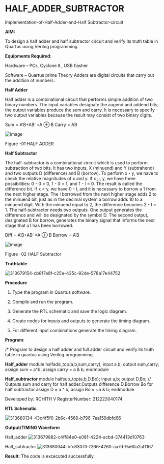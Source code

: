 # HALF_ADDER_SUBTRACTOR

Implementation-of-Half-Adder-and-Half Subtractor-circuit

**AIM:**

To design a half adder and half subtractor circuit and verify its truth table in Quartus using Verilog programming.

**Equipments Required:**

Hardware – PCs, Cyclone II , USB flasher 

Software – Quartus prime Theory Adders are digital circuits that carry out the addition of numbers.

**Half Adder**

Half adder is a combinational circuit that performs simple addition of two binary numbers. The input variables designate the augend and addend bits; the output variables produce the sum and carry. It is necessary to specify two output variables because the result may consist of two binary digits.

Sum = A’B+AB’ =A ⊕ B Carry = AB

![image](https://github.com/naavaneetha/HALF_ADDER_SUBTRACTOR/assets/154305477/bd4a0b2c-cdbc-4184-ab08-81578f121e1f)

Figure -01 HALF ADDER

**Half Subtractor**

The half-subtractor is a combinational circuit which is used to perform subtraction of two bits. It has two inputs, X (minuend) and Y (subtrahend) and two outputs D (difference) and B (borrow). To perform x - y, we have to check the relative magnitudes of x and y. If x ;;, y, we have three possibilities: 0 - 0 = 0, 1 - 0 = 1, and 1 - I = 0. The result is called the difference bit. If x < y, we have 0 - I, and it is necessary to borrow a 1 from the next higher stage. The I borrowed from the next higher stage adds 2 to the minuend bit, just as in the decimal system a borrow adds 10 to a minuend digit. With the minuend equal to 2, the difference becomes 2 - I = 1. The half-subtractor needs two outputs. One output generates the difference and will be designated by the symbol D. The second output, designated B for borrow, generates the binary signal that informs the next stage that a I has been borrowed. 

Diff = A’B+AB’ =A ⊕ B
Borrow = A’B

 ![image](https://github.com/naavaneetha/HALF_ADDER_SUBTRACTOR/assets/154305477/d76b099c-513f-4e7c-843a-e2fd028a531a)

Figure -02 HALF Subtractor

**Truthtable**

![313679154-cb8f7e8f-c25e-435c-92de-578a17e44752](https://github.com/Hezron-lix/HALF_ADDER_SUBTRACTOR/assets/139331337/f054018f-219b-4b58-85b2-be728594c318)

**Procedure**

1.	Type the program in Quartus software.

2.	Compile and run the program.

3.	Generate the RTL schematic and save the logic diagram.

4.	Create nodes for inputs and outputs to generate the timing diagram.

5.	For different input combinations generate the timing diagram.


**Program:**

/* Program to design a half adder and full adder circuit and verify its truth table in quartus using Verilog programming.

**Half_adder**
module halfadd_top(a,b,sum,carry);
input a,b;
output sum,carry; 
 assign sum = a^b;
 assign carry = a & b;
endmodule

**Half_subtractor**
module halfsub_top(a,b,D,Bo);
input a,b;
output D,Bo; // Outputs sum and carry for half adder:Outputs difference D,Borrow Bo for half subtractor
assign D = a ^ b;
  assign Bo = ~a & b;
endmodule

Developed by: ROHITH V
RegisterNumber: 212223040174


**RTL Schematic**

![313680134-43c4f5f0-2b6c-4569-b796-7ea159dbfd66](https://github.com/Hezron-lix/HALF_ADDER_SUBTRACTOR/assets/139331337/b8fcda97-0438-4190-852b-a0028ff5adbe)

**Output/TIMING Waveform**

Half_adder
![313679882-c4ff84e0-e081-4224-acbd-374413d10763](https://github.com/Hezron-lix/HALF_ADDER_SUBTRACTOR/assets/139331337/18b3bcfe-6a65-4d24-8874-4420091953fa)

Half_subtractor
![313680044-bfc83070-f266-4260-aa7d-9a60a2af1167](https://github.com/Hezron-lix/HALF_ADDER_SUBTRACTOR/assets/139331337/fb1a88d1-5862-480f-983c-18c6c2639d66)

**Result:**
The code is excecuted successfully.
